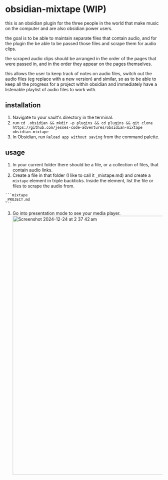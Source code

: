# obsidian-mixtape (WIP)

this is an obsidian plugin for the three people in the world that make music on the computer and are also obsidian power users.

the goal is to be able to maintain separate files that contain audio, and for the plugin the be able to be passed those files and scrape them for audio clips.

the scraped audio clips should be arranged in the order of the pages that were passed in, and in the order they appear on the pages themselves.

this allows the user to keep track of notes on audio files, switch out the audio files (eg replace with a new version) and similar, so as to be able to keep all the progress for a project within obsidian and immediately have a listenable playlist of audio files to work with.

## installation

1. Navigate to your vault's directory in the terminal.
2. run `cd .obsidian && mkdir -p plugins && cd plugins && git clone https://github.com/jesses-code-adventures/obsidian-mixtape obsidian-mixtape`
3. In Obsidian, run `Reload app without saving` from the command palette.

## usage

1. In your current folder there should be a file, or a collection of files, that contain audio links.
2. Create a file in that folder (I like to call it \_mixtape.md) and create a `mixtape` element in triple backticks. Inside the element, list the file or files to scrape the audio from.

````text
```mixtape
_PROJECT.md
```
````

3. Go into presentation mode to see your media player.
   <img width="827" alt="Screenshot 2024-12-24 at 2 37 42 am" src="https://github.com/user-attachments/assets/136bc2b7-96f5-4d56-93d1-d09b0bed00cf" />
